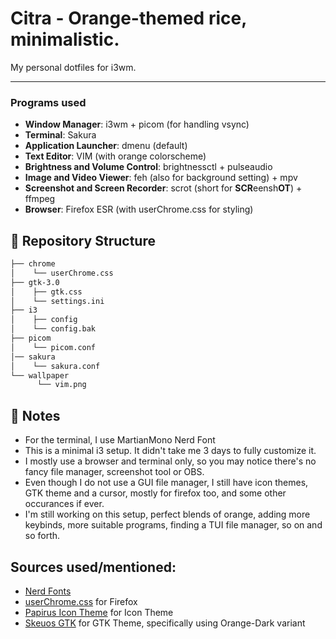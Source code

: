 # Citra - Orange-themed rice, minimalistic.

My personal dotfiles for i3wm.

---

### Programs used
- **Window Manager**: i3wm + picom (for handling vsync)
- **Terminal**: Sakura
- **Application Launcher**: dmenu (default)
- **Text Editor**: VIM (with orange colorscheme)
- **Brightness and Volume Control**: brightnessctl + pulseaudio
- **Image and Video Viewer**: feh (also for background setting) + mpv
- **Screenshot and Screen Recorder**: scrot (short for **SCR**eensh**OT**) + ffmpeg
- **Browser**: Firefox ESR (with userChrome.css for styling)


## 📂 Repository Structure
```bash
├── chrome
│    └── userChrome.css
├── gtk-3.0
│    ├── gtk.css
│    └── settings.ini
├── i3
│    ├── config
│    └── config.bak
├── picom
│    └── picom.conf
│── sakura
│    └── sakura.conf
└── wallpaper
      └── vim.png
```

## 📝 Notes
- For the terminal, I use MartianMono Nerd Font
- This is a minimal i3 setup. It didn't take me 3 days to fully customize it.
- I mostly use a browser and terminal only, so you may notice there's no fancy file manager, screenshot tool or OBS.
- Even though I do not use a GUI file manager, I still have icon themes, GTK theme and a cursor, mostly for firefox too, and some other occurances if ever.
- I'm still working on this setup, perfect blends of orange, adding more keybinds, more suitable programs, finding a TUI file manager, so on and so forth.

## Sources used/mentioned:
- [Nerd Fonts](https://www.nerdfonts.com/)
- [userChrome.css](https://github.com/Dook97/firefox-qutebrowser-userchrome) for Firefox
- [Papirus Icon Theme](https://github.com/PapirusDevelopmentTeam/papirus-icon-theme) for Icon Theme
- [Skeuos GTK](https://github.com/daniruiz/skeuos-gtk) for GTK Theme, specifically using Orange-Dark variant
